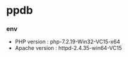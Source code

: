 # ppdb
### env
- PHP version         : php-7.2.19-Win32-VC15-x64
- Apache version      : httpd-2.4.35-win64-VC15
